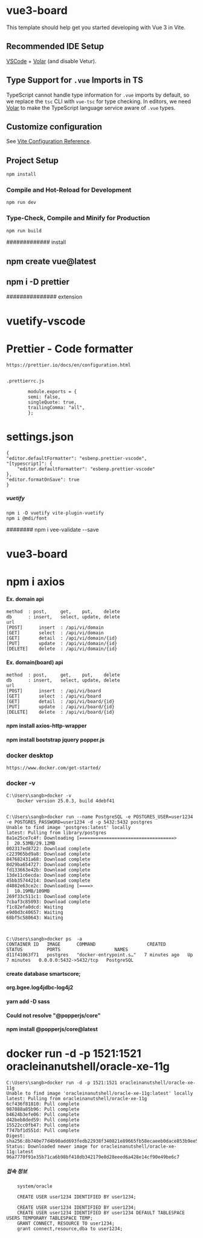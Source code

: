 # vue3-board

This template should help get you started developing with Vue 3 in Vite.

## Recommended IDE Setup

[VSCode](https://code.visualstudio.com/) + [Volar](https://marketplace.visualstudio.com/items?itemName=Vue.volar) (and disable Vetur).

## Type Support for `.vue` Imports in TS

TypeScript cannot handle type information for `.vue` imports by default, so we replace the `tsc` CLI with `vue-tsc` for type checking. In editors, we need [Volar](https://marketplace.visualstudio.com/items?itemName=Vue.volar) to make the TypeScript language service aware of `.vue` types.

## Customize configuration

See [Vite Configuration Reference](https://vitejs.dev/config/).

## Project Setup

```sh
npm install
```

### Compile and Hot-Reload for Development

```sh
npm run dev
```

### Type-Check, Compile and Minify for Production

```sh
npm run build
```

############# install

## npm create vue@latest

## npm i -D prettier

############### extension

# vuetify-vscode

# Prettier - Code formatter

    https://prettier.io/docs/en/configuration.html


    .prettierrc.js

            module.exports = {
            semi: false,
            singleQuote: true,
            trailingComma: "all",
            };

# settings.json

    {
    "editor.defaultFormatter": "esbenp.prettier-vscode",
    "[typescript]": {
        "editor.defaultFormatter": "esbenp.prettier-vscode"
    },
    "editor.formatOnSave": true
    }

##### vuetify

    npm i -D vuetify vite-plugin-vuetify
    npm i @mdi/font

######## npm i vee-validate --save

# vue3-board

# npm i axios

#### Ex. domain api

    method  : post,     get,    put,    delete
    db      : insert,   select, update, delete
    url
    [POST]      insert  : /api/vi/domain
    [GET]       select  : /api/vi/domain
    [GET]       detail  : /api/vi/domain/{id}
    [PUT]       update  : /api/vi/domain/{id}
    [DELETE]    delete  : /api/vi/domain/{id}

#### Ex. domain(board) api

    method  : post,     get,    put,    delete
    db      : insert,   select, update, delete
    url
    [POST]      insert  : /api/vi/board
    [GET]       select  : /api/vi/board
    [GET]       detail  : /api/vi/board/{id}
    [PUT]       update  : /api/vi/board/{id}
    [DELETE]    delete  : /api/vi/board/{id}



#### npm install axios-http-wrapper


#### npm install bootstrap jquery popper.js



### docker desktop
    https://www.docker.com/get-started/



### docker -v
    C:\Users\sangb>docker -v
        Docker version 25.0.3, build 4debf41


    C:\Users\sangb>docker run --name PostgreSQL -e POSTGRES_USER=user1234 -e POSTGRES_PASSWORD=user1234 -d -p 5432:5432 postgres
    Unable to find image 'postgres:latest' locally
    latest: Pulling from library/postgres
    8a1e25ce7c4f: Downloading [===================================>               ]  20.53MB/29.12MB
    002317ed8722: Download complete
    c223965bd9a8: Download complete
    847682431a68: Download complete
    8d29ba654727: Download complete
    fd133663e42b: Download complete
    13de11c6ecda: Download complete
    45bb35744214: Download complete
    d4082e63ce2c: Downloading [====>                                              ]  10.19MB/109MB
    269f33c511c1: Download complete
    7cbaf3c85093: Download complete
    f1c82efa0dcd: Waiting
    e9d0d3c40657: Waiting
    68bf5c580643: Waiting



    C:\Users\sangb>docker ps  -a
    CONTAINER ID   IMAGE      COMMAND                   CREATED         STATUS         PORTS                    NAMES
    d11f41063f71   postgres   "docker-entrypoint.s…"   7 minutes ago   Up 7 minutes   0.0.0.0:5432->5432/tcp   PostgreSQL




#### create database smartscore;
#### org.bgee.log4jdbc-log4j2


#### yarn add -D sass
#### Could not resolve "@popperjs/core"
#### npm install @popperjs/core@latest


# docker run -d -p 1521:1521 oracleinanutshell/oracle-xe-11g


    C:\Users\sangb>docker run -d -p 1521:1521 oracleinanutshell/oracle-xe-11g
    Unable to find image 'oracleinanutshell/oracle-xe-11g:latest' locally
    latest: Pulling from oracleinanutshell/oracle-xe-11g
    6cf436f81810: Pull complete
    987088a85b96: Pull complete
    b4624b3efe06: Pull complete
    d42beb8ded59: Pull complete
    15522cc0fb47: Pull complete
    f747bf1d551d: Pull complete
    Digest: sha256:8b740e77d4b90add693fedb22938f340821e89665fb58ecaeeb0dace853b9ee5
    Status: Downloaded newer image for oracleinanutshell/oracle-xe-11g:latest
    96a7770f91e35b71ca6b98bf418db342179e8d28eeed6a428e14cf90e49be6c7

#####    접속 정보
        system/oracle

        CREATE USER user1234 IDENTIFIED BY user1234;

        CREATE USER user1234 IDENTIFIED BY user1234;
        CREATE USER user1234 IDENTIFIED BY user1234 DEFAULT TABLESPACE USERS TEMPORARY TABLESPACE TEMP;
        GRANT CONNECT, RESOURCE TO user1234;        
        grant connect,resource,dba to user1234;